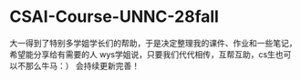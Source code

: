 # CSAI-Course-UNNC-28fall

大一得到了特别多学姐学长们的帮助，于是决定整理我的课件、作业和一些笔记，希望能分享给有需要的人
wys学姐说，只要我们代代相传，互帮互助，cs生也可以不那么牛马：）
会持续更新完善！
